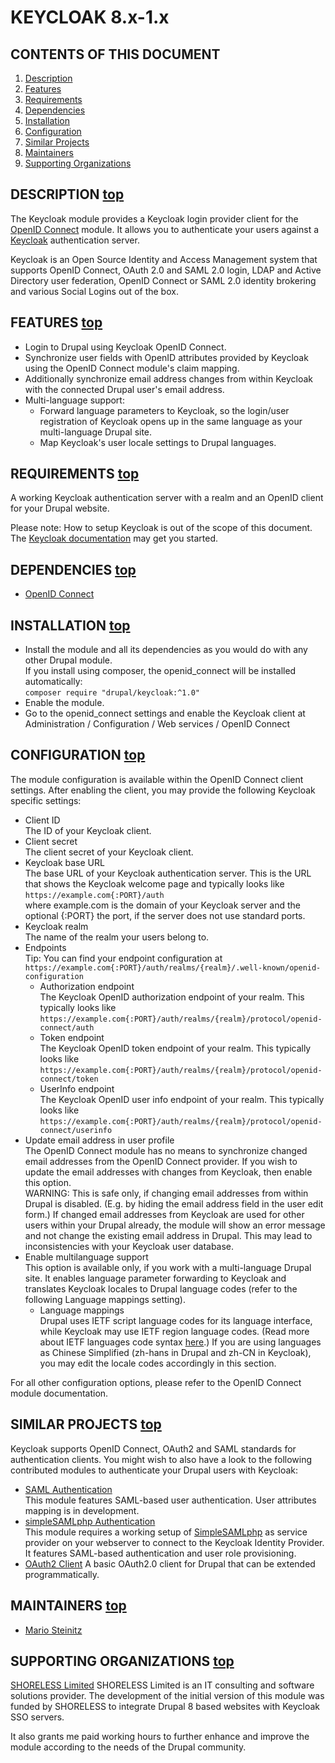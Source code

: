 KEYCLOAK 8.x-1.x <a name="top"></a>
================

CONTENTS OF THIS DOCUMENT
-------------------------
1. [Description](#description)
2. [Features](#features)
3. [Requirements](#requirements)
4. [Dependencies](#dependencies)
5. [Installation](#installation)
6. [Configuration](#configuration)
7. [Similar Projects](#similar)
8. [Maintainers](#maintainers)
9. [Supporting Organizations](#supporting)


DESCRIPTION <a name="description"></a>[top](#top)
-----------
The Keycloak module provides a Keycloak login provider client for the
[OpenID Connect](https://www.drupal.org/project/openid_connect) module.
It allows you to authenticate your users against a
[Keycloak](http://www.keycloak.org) authentication server.  
  
Keycloak is an Open Source Identity and Access Management system that supports
OpenID Connect, OAuth 2.0 and SAML 2.0 login, LDAP and Active Directory user
federation, OpenID Connect or SAML 2.0 identity brokering and various Social
Logins out of the box.  


FEATURES <a name="features"></a>[top](#top)
--------
  * Login to Drupal using Keycloak OpenID Connect.  
  * Synchronize user fields with OpenID attributes provided by Keycloak using
    the OpenID Connect module's claim mapping.  
  * Additionally synchronize email address changes from within Keycloak with
    the connected Drupal user's email address.  
  * Multi-language support:  
      * Forward language parameters to Keycloak, so the login/user registration
        of Keycloak opens up in the same language as your multi-language Drupal
        site.  
      * Map Keycloak's user locale settings to Drupal languages.  


REQUIREMENTS <a name="requirements"></a>[top](#top)
------------
A working Keycloak authentication server with a realm and an OpenID client for
your Drupal website.  

Please note: How to setup Keycloak is out of the scope of this document. The
[Keycloak documentation](http://www.keycloak.org/documentation.html) may get
you started.  


DEPENDENCIES <a name="dependencies"></a>[top](#top)
------------
  * [OpenID Connect](https://www.drupal.org/project/openid_connect)  


INSTALLATION <a name="installation"></a>[top](#top)
------------
  * Install the module and all its dependencies as you would do with any other
    Drupal module.  
    If you install using composer, the openid_connect will be installed
    automatically:  
    `composer require "drupal/keycloak:^1.0"`  
  * Enable the module.  
  * Go to the openid_connect settings and enable the Keycloak client at  
    Administration / Configuration / Web services / OpenID Connect  


CONFIGURATION <a name="configuration"></a>[top](#top)
-------------
The module configuration is available within the OpenID Connect client
settings. After enabling the client, you may provide the following Keycloak
specific settings:  
  * Client ID  
    The ID of your Keycloak client.  
  * Client secret  
    The client secret of your Keycloak client.  
  * Keycloak base URL  
    The base URL of your Keycloak authentication server. This is the URL
    that shows the Keycloak welcome page and typically looks like  
    `https://example.com{:PORT}/auth`  
    where example.com is the domain of your Keycloak server and the optional
    {:PORT} the port, if the server does not use standard ports.  
  * Keycloak realm  
    The name of the realm your users belong to.
  * Endpoints  
    Tip: You can find your endpoint configuration at  
    `https://example.com{:PORT}/auth/realms/{realm}/.well-known/openid-configuration`  
      * Authorization endpoint  
        The Keycloak OpenID authorization endpoint of your realm. This
        typically looks like  
        `https://example.com{:PORT}/auth/realms/{realm}/protocol/openid-connect/auth`  
      * Token endpoint  
        The Keycloak OpenID token endpoint of your realm. This
        typically looks like  
        `https://example.com{:PORT}/auth/realms/{realm}/protocol/openid-connect/token`  
      * UserInfo endpoint  
        The Keycloak OpenID user info endpoint of your realm. This
        typically looks like  
        `https://example.com{:PORT}/auth/realms/{realm}/protocol/openid-connect/userinfo`  
  * Update email address in user profile  
    The OpenID Connect module has no means to synchronize changed email
    addresses from the OpenID Connect provider. If you wish to update the email
    addresses with changes from Keycloak, then enable this option.  
    WARNING: This is safe only, if changing email addresses from within Drupal
    is disabled. (E.g. by hiding the email address field in the user edit form.)
    If changed email addresses from Keycloak are used for other users within
    your Drupal already, the module will show an error message and not change
    the existing email address in Drupal. This may lead to inconsistencies with
    your Keycloak user database.
  * Enable multilanguage support  
    This option is available only, if you work with a multi-language Drupal
    site. It enables language parameter forwarding to Keycloak and translates
    Keycloak locales to Drupal language codes (refer to the following Language
    mappings setting).  
      * Language mappings  
        Drupal uses IETF script language codes for its language interface,
        while Keycloak may use IETF region language codes.
        (Read more about IETF languages code syntax
        [here](https://tools.ietf.org/html/bcp47#section-2.1).) If you are
        using languages as Chinese Simplified (zh-hans in Drupal and zh-CN in
        Keycloak), you may edit the locale codes accordingly in this section.  
  
For all other configuration options, please refer to the OpenID Connect module
documentation.  


SIMILAR PROJECTS <a name="similar"></a>[top](#top)
----------------
Keycloak supports OpenID Connect, OAuth2 and SAML standards for authentication
clients. You might wish to also have a look to the following contributed
modules to authenticate your Drupal users with Keycloak:  
  * [SAML Authentication](https://www.drupal.org/project/samlauth)  
    This module features SAML-based user authentication. User attributes
    mapping is in development.  
  * [simpleSAMLphp Authentication](https://www.drupal.org/project/simplesamlphp_auth)  
    This module requires a working setup of
    [SimpleSAMLphp](https://simplesamlphp.org) as service provider on your
    webserver to connect to the Keycloak Identity Provider. It features
    SAML-based authentication and user role provisioning.  
  * [OAuth2 Client](https://www.drupal.org/project/oauth2_client)
    A basic OAuth2.0 client for Drupal that can be extended programmatically.  


MAINTAINERS <a name="maintainers"></a>[top](#top)
-----------
  * [Mario Steinitz](https://www.drupal.org/u/mario-steinitz)


SUPPORTING ORGANIZATIONS <a name="supporting"></a>[top](#top)
------------------------
[SHORELESS Limited](https://www.drupal.org/shoreless-limited)
SHORELESS Limited is an IT consulting and software solutions provider. The
development of the initial version of this module was funded by SHORELESS to
integrate Drupal 8 based websites with Keycloak SSO servers.  
  
It also grants me paid working hours to further enhance and improve the module
according to the needs of the Drupal community.  
